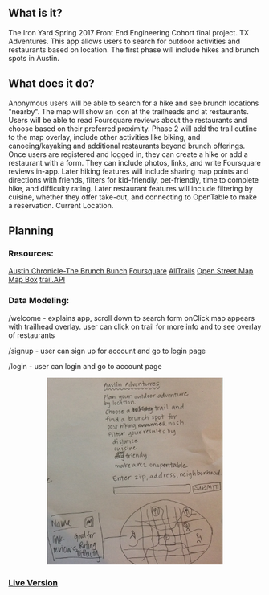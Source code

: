 ## What is it?
The Iron Yard Spring 2017 Front End Engineering Cohort final project.
TX Adventures.
This app allows users to search for outdoor activities and restaurants based on location.
The first phase will include hikes and brunch spots in Austin.

## What does it do?
Anonymous users will be able to search for a hike and see brunch locations "nearby". The map will show an icon at the trailheads and at restaurants. Users will be able to read Foursquare reviews about the restaurants and choose based on their preferred proximity. Phase 2 will add the trail outline to the map overlay, include other activities like biking, and canoeing/kayaking and additional restaurants beyond brunch offerings. Once users are registered and logged in, they can create a hike or add a restaurant with a form. They can include photos, links, and write Foursquare reviews in-app. Later hiking features will include sharing map points and directions with friends, filters for kid-friendly, pet-friendly, time to complete hike, and difficulty rating. Later restaurant features will include filtering by cuisine, whether they offer take-out, and connecting to OpenTable to make a reservation. Current Location.

## Planning
### Resources:
[Austin Chronicle-The Brunch Bunch](http://www.austinchronicle.com/food/2016-03-11/the-new-brunch-bunch/)
[Foursquare](https://foursquare.com/developers)
[AllTrails](https://www.alltrails.com/explore/trail/us/texas/barton-creek-greenbelt)
[Open Street Map](https://www.openstreetmap.org/search?query=Barton%20Creek%20Greenbelt#map=15/30.2562/-97.8146&layers=CND)
[Map Box](https:www.mapbox.com)
[trail.API](https://market.mashape.com/trailapi/trailapi)

### Data Modeling:
<p>/welcome - explains app, scroll down to search form
onClick map appears with trailhead overlay. user can click on trail for more info and to see overlay of restaurants</p>
<p>/signup - user can sign up for account and go to login page</p>
<p>/login - user can login and go to account page</p>

<p align="center">
  <img src="app/images/Phase-1.jpg" width="350" />
</p>

### [Live Version](http://devon-austin-adventure.surge.sh)
